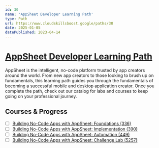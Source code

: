 ```yaml
---
id: 30
name: 'AppSheet Developer Learning Path'
type: Path
url: https://www.cloudskillsboost.google/paths/30
date: 2025-01-05
datePublished: 2023-04-14
---
```


# [AppSheet Developer Learning Path](https://www.cloudskillsboost.google/paths/30)

AppSheet is the intelligent, no-code platform trusted by app creators around the world. From new app creators to those looking to brush up on fundamentals, this learning path guides you through the fundamentals of becoming a successful mobile and desktop application creator. Once you complete the path, check out our catalog for labs and courses to keep going on your professional journey.

## Courses & Progress

- [ ] [Building No-Code Apps with AppSheet: Foundations (336)](../courses/Building-No-Code-Apps-with-AppSheet-Foundations.md)
- [ ] [Building No-Code Apps with AppSheet: Implementation (390)](../courses/Building-No-Code-Apps-with-AppSheet-Implementation.md)
- [ ] [Building No-Code Apps with AppSheet: Automation (449)](../courses/Building-No-Code-Apps-with-AppSheet-Automation.md)
- [ ] [Building No-Code Apps with AppSheet: Challenge Lab (5257)](../courses/Building-No-Code-Apps-with-AppSheet-Challenge-Lab.md)
